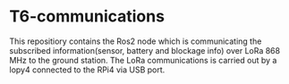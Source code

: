 # T6-communications
This repositiory contains the Ros2 node which is communicating the subscribed information(sensor, battery and blockage info) over LoRa 868 MHz to the ground station. The LoRa communications is carried out by a lopy4 connected to the RPi4 via USB port.
